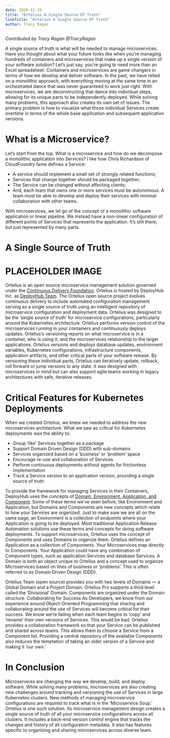 ```yaml
---
date: 2020-12-29
title: "Ortelius A Single Source Of Truth"
linkTitle: "Ortelius A Single Source Of Truth"
author: Tracy Ragan
---
```


*Contributed by Tracy Ragan @TracyRagan*

A single source of truth is what will be needed to manage microservices. Have you thought about what your future looks like when you’re managing hundreds of containers and microservices that make up a single version of your software solution? Let’s just say, you’re going to need more than an Excel spreadsheet. Containers and microservices are game changers in terms of how we develop and deliver software. In the past, we have relied on a monolithic approach, with everything moving at the same time in an orchestrated dance that was never guaranteed to work just right. With microservices, we are deconstructing that dance into individual steps, allowing for its unique parts to be independently deployed. While solving many problems, this approach also creates its own set of issues. The primary problem is how to visualize what those individual Services create overtime in terms of the whole base application and subsequent application versions.

# What is a Microservice?
Let’s start from the top. What is a microservice and how do we decompose a monolithic application into Services? I like how Chris Richardson of CloudFoundry fame defines a Service:

- A service should implement a small set of strongly related functions;
- Services that change together should be packaged together;
- The Service can be changed without affecting clients;
- And, each team that owns one or more services must be autonomous. A team must be able to develop and deploy their services with minimal collaboration with other teams.

With microservices, we let go of the concept of a monolithic software application or linear pipeline. We instead have a non-linear configuration of different points of Services that represents the application. It’s still there, but just represented by many parts.

# A Single Source of Truth
# PLACEHOLDER IMAGE


Ortelius is an open source microservice management solution governed under the [Continuous Delivery Foundation](http://cd.foundation/).  Ortelius is hosted  by DeployHub Inc. as [DeployHub Team](https://www.deployhub.com/deployhub-team/).  The Ortelius open source project evolves continuous delivery to include automated configuration management serving as a single source of truth using an intelligent repository of microservice configuration and deployment data. Ortelius was designed to be the ‘single source of truth’ for microservice configurations, particularly around the Kubernetes architecture. Ortelius performs version control of the microservices running in your containers and continuously deploys updates. Ortelius’s versioning reports on what microservice is in a container, who is using it, and the microservices relationship to the larger applications. Ortelius versions and deploys database updates, environment variables, Kubernetes configurations, infrastructure components, application artifacts, and other critical parts of your software release. By versioning these individual parts, Ortelius can iteratively update, rollback, roll forward or jump versions to any state. It was designed with microservices in mind but can also support agile teams working in legacy architectures with safe, iterative releases.

# Critical Features for Kubernetes Deployments
When we created Ortelius, we knew we needed to address the new microservices architecture. What we saw as critical for Kubernetes deployments was the ability to:

- Group ‘like’ Services together as a package
- Support Domain Driven Design (DDD) with sub-domains
- Services organized based on a ‘business’ or ‘problem’ space
- Encourage re-use and collaboration of Services
- Perform continuous deployments without agents for frictionless implementation
- Track a Service version to an application version, providing a single source of truth

To provide the framework for managing Services in their Containers, DeployHub uses the concepts of [Domain, Environment, Application, and Component](https://docs.ortelius.io/guides/userguide/concepts/basic-concepts/). Some of these terms we’ve seen before, like Environment and Application, but Domains and Components are new concepts which relate to how your Services are organized. Just to make sure we are all on the same page, an Environment is a collection of endpoints where your Application is going to be deployed. Most traditional Application Release Automation solutions use these terms and concepts for doing software deployments. To support microservices, Ortelius uses the concept of Components and uses Domains to organize them. Ortelius defines an Application as a collection of Components. Your Microservices map directly to Components. Your Application could have any combination of Component types, such as application Services and database Services. A Domain is both an object unique to Ortelius and a concept used to organize Microservices based on lines of business or ‘problems’. This is often referred to as Domain Driven Design (DDD).

Ortelius Team (open source) provides you with two levels of Domains — a Global Domain and a Project Domain. Ortelius Pro supports a third level called the ‘Divisional’ Domain. Components are organized under the Domain structure. Collaborating for Success As Developers, we know from our experience around Object-Oriented Programming that sharing and collaborating around the use of Services will become critical for their success. We know we’re failing when each team begins to ‘copy’ and ‘rename’ their own versions of Services. This would be bad. Ortelius provides a collaboration framework so that your Service can be published and shared across teams. This allows them to choose a Service from a Component list. Providing a central repository of the available Components also reduces the temptation of taking an older version of a Service and making it ‘our own.’

# In Conclusion
Microservices are changing the way we develop, build, and deploy software. While solving many problems, microservices are also creating new challenges around tracking and versioning the use of Services in large Kubernetes clusters. New methods of managing microservice configurations are required to track what is in the ‘Microservice Soup.’ Ortelius is one such solution. Its microservice management design creates a single source of truth of all your microservice configurations across all clusters. It includes a back-end version control engine that tracks the changes and history of all configuration metadata. It also has features specific to organizing and sharing microservices across diverse team.